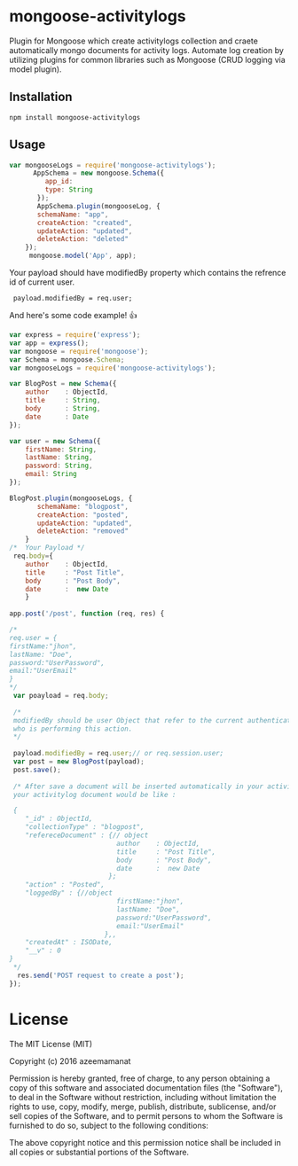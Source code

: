 # mongoose-activitylogs

Plugin for Mongoose which create activitylogs collection and craete automatically  mongo documents for activity logs.
Automate log creation by utilizing plugins for common libraries such as Mongoose (CRUD logging via model plugin).



## Installation


    npm install mongoose-activitylogs


## Usage

```javascript
var mongooseLogs = require('mongoose-activitylogs');
      AppSchema = new mongoose.Schema({
         app_id:
         type: String
       });
       AppSchema.plugin(mongooseLog, {
       schemaName: "app",
       createAction: "created",
       updateAction: "updated",
       deleteAction: "deleted" 
    });
     mongoose.model('App', app);
```

Your payload should have modifiedBy property which contains the refrence id of current user.

     payload.modifiedBy = req.user;
     
     
     
And here's some code example! :+1:

```javascript
var express = require('express');
var app = express();
var mongoose = require('mongoose');
var Schema = mongoose.Schema;
var mongooseLogs = require('mongoose-activitylogs');

var BlogPost = new Schema({
    author    : ObjectId,
    title     : String,
    body      : String,
    date      : Date
});

var user = new Schema({
    firstName: String,
    lastName: String,
    password: String,
    email: String  
});

BlogPost.plugin(mongooseLogs, {
       schemaName: "blogpost",
       createAction: "posted",
       updateAction: "updated",
       deleteAction: "removed" 
    }
/*  Your Payload */
 req.body={
    author    : ObjectId,
    title     : "Post Title",
    body      : "Post Body",
    date      :  new Date
    } 
    
app.post('/post', function (req, res) {

/* 
req.user = {
firstName:"jhon",
lastName: "Doe",
password:"UserPassword",
email:"UserEmail" 
}
*/
 var poayload = req.body;
 
 /*
 modifiedBy should be user Object that refer to the current authenticated user 
 who is performing this action. 
 */
 
 payload.modifiedBy = req.user;// or req.session.user;
 var post = new BlogPost(payload);
 post.save();
 
 /* After save a document will be inserted automatically in your activitylogs collection
 your activitylog document would be like :

 {
    "_id" : ObjectId,
    "collectionType" : "blogpost",
    "refereceDocument" : {// object 
                           author    : ObjectId,
                           title     : "Post Title",
                           body      : "Post Body",
                           date      :  new Date
                         };
    "action" : "Posted",
    "loggedBy" : {//object
                           firstName:"jhon",
                           lastName: "Doe",
                           password:"UserPassword",
                           email:"UserEmail" 
                        },,
    "createdAt" : ISODate,
    "__v" : 0
}   
 */
  res.send('POST request to create a post');
});
```

     
     
     
     

# License


The MIT License (MIT)

Copyright (c) 2016 azeemamanat

Permission is hereby granted, free of charge, to any person obtaining a copy
of this software and associated documentation files (the "Software"), to deal
in the Software without restriction, including without limitation the rights
to use, copy, modify, merge, publish, distribute, sublicense, and/or sell
copies of the Software, and to permit persons to whom the Software is
furnished to do so, subject to the following conditions:

The above copyright notice and this permission notice shall be included in all
copies or substantial portions of the Software.
